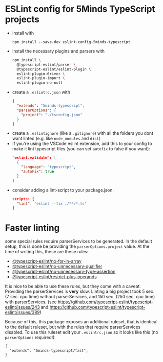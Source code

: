 # ESLint config for 5Minds TypeScript projects

- install with
  ```
  npm install --save-dev eslint-config-5minds-typescript
  ```
- install the necessary plugins and parsers with
  ```bash
  npm install \
    @typescript-eslint/parser \
    @typescript-eslint/eslint-plugin \
    eslint-plugin-6river \
    eslint-plugin-import \
    eslint-plugin-no-null
  ```
- create a `.eslintrc.json` with
  ```json
  {
    "extends": "5minds-typescript",
    "parserOptions": {
      "project": "./tsconfig.json"
    }
  }
  ```
- create a `.eslintignore` (like a `.gitignore`) with all the folders
  you dont want linted (e.g. like `node_modules` and `dist`)
- If you're using the VSCode eslint extension, add this to your config
  to make it lint typescript files (you can set `autofix` to false if
  you want):
  ```json
  "eslint.validate": [
    {
      "language": "typescript",
      "autoFix": true
    }
  ]
  ```
- consider adding a lint-script to your package.json:
  ```json
  scripts: {
    "lint": "eslint --fix ./**/*.ts"
  }
  ```

# Faster linting
some special rules require parserServices to be generated. In the
default setup, this is done be providing the `parserOptions.project`
value. At the time of writing this, these are these rules:

- [@typescript-eslint/no-for-in-array](https://github.com/typescript-eslint/typescript-eslint/blob/master/packages/eslint-plugin/docs/rules/no-for-in-array.md)
- [@typescript-eslint/no-unnecessary-qualifier](https://github.com/typescript-eslint/typescript-eslint/blob/master/packages/eslint-plugin/docs/rules/no-unnecessary-qualifier.md)
- [@typescript-eslint/no-unnecessary-type-assertion](https://github.com/typescript-eslint/typescript-eslint/blob/master/packages/eslint-plugin/docs/rules/no-unnecessary-type-assertion.md)
- [@typescript-eslint/restrict-plus-operands](https://github.com/typescript-eslint/typescript-eslint/blob/master/packages/eslint-plugin/docs/rules/restrict-plus-operands.md)

It is nice to be able to use these rules, but they come with a caveat:
Providing the parserServices is **very** slow. Linting a big project
took 5 sec. (7 sec. cpu time) without parserServices, and 150 sec.
(250 sec. cpu time) with parserServices. (see
https://github.com/typescript-eslint/typescript-eslint/issues/243 and
https://github.com/typescript-eslint/typescript-eslint/issues/389)

Because of this, this package exposes an additional ruleset, that
is identical to the default ruleset, but with the rules that require
parserServices disabled. To use this ruleset edit your
`.eslintrc.json` so it looks like this (no `parserOptions` required!):
  ```
  {
    "extends": "5minds-typescript/fast",
  }
  ```
